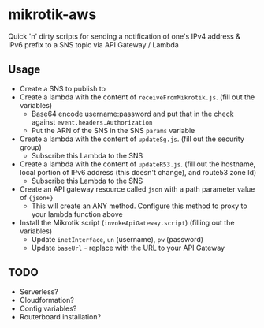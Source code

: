 # mikrotik-aws
Quick 'n' dirty scripts for sending a notification of one's IPv4 address &amp; IPv6 prefix to a SNS topic via API Gateway / Lambda

## Usage
* Create a SNS to publish to
* Create a lambda with the content of `receiveFromMikrotik.js`. (fill out the variables)
    * Base64 encode username:password and put that in the check against `event.headers.Authorization`
    * Put the ARN of the SNS in the SNS `params` variable
* Create a lambda with the content of `updateSg.js`.  (fill out the security group)
    * Subscribe this Lambda to the SNS
* Create a lambda with the content of `updateR53.js`.  (fill out the hostname, local portion of IPv6 address (this doesn't change), and route53 zone Id)
    * Subscribe this Lambda to the SNS
* Create an API gateway resource called `json` with a path parameter value of `{json+}`
    * This will create an ANY method.  Configure this method to proxy to your lambda function above
* Install the Mikrotik script (`invokeApiGateway.script`) (filling out the variables)
    * Update `inetInterface`, `un` (username), `pw` (password)
    * Update `baseUrl` - replace with the URL to your API Gateway

## TODO
* Serverless? 
* Cloudformation?
* Config variables?
* Routerboard installation?
